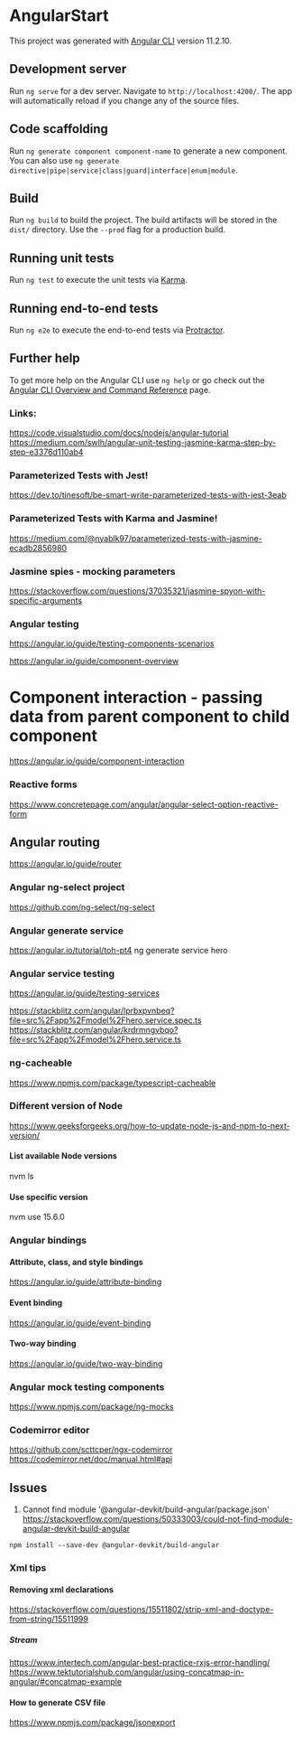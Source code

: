 # AngularStart

This project was generated with [Angular CLI](https://github.com/angular/angular-cli) version 11.2.10.

## Development server

Run `ng serve` for a dev server. Navigate to `http://localhost:4200/`. The app will automatically reload if you change any of the source files.

## Code scaffolding

Run `ng generate component component-name` to generate a new component. You can also use `ng generate directive|pipe|service|class|guard|interface|enum|module`.

## Build

Run `ng build` to build the project. The build artifacts will be stored in the `dist/` directory. Use the `--prod` flag for a production build.

## Running unit tests

Run `ng test` to execute the unit tests via [Karma](https://karma-runner.github.io).

## Running end-to-end tests

Run `ng e2e` to execute the end-to-end tests via [Protractor](http://www.protractortest.org/).

## Further help

To get more help on the Angular CLI use `ng help` or go check out the [Angular CLI Overview and Command Reference](https://angular.io/cli) page.


### Links:

https://code.visualstudio.com/docs/nodejs/angular-tutorial
https://medium.com/swlh/angular-unit-testing-jasmine-karma-step-by-step-e3376d110ab4

### Parameterized Tests with Jest!

https://dev.to/tinesoft/be-smart-write-parameterized-tests-with-jest-3eab

### Parameterized Tests with Karma and Jasmine!

https://medium.com/@nyablk97/parameterized-tests-with-jasmine-ecadb2856980


### Jasmine spies - mocking parameters
https://stackoverflow.com/questions/37035321/jasmine-spyon-with-specific-arguments


### Angular testing
https://angular.io/guide/testing-components-scenarios

https://angular.io/guide/component-overview


# Component interaction - passing data from parent component to child component
https://angular.io/guide/component-interaction

### Reactive forms
https://www.concretepage.com/angular/angular-select-option-reactive-form

## Angular routing
https://angular.io/guide/router

### Angular ng-select project
https://github.com/ng-select/ng-select

### Angular generate service
https://angular.io/tutorial/toh-pt4
ng generate service hero

### Angular service testing
https://angular.io/guide/testing-services

https://stackblitz.com/angular/lprbxpvnbeq?file=src%2Fapp%2Fmodel%2Fhero.service.spec.ts
https://stackblitz.com/angular/krdrmngvbqo?file=src%2Fapp%2Fmodel%2Fhero.service.ts

### ng-cacheable
https://www.npmjs.com/package/typescript-cacheable

### Different version of Node 
https://www.geeksforgeeks.org/how-to-update-node-js-and-npm-to-next-version/

#### List available Node versions
nvm ls
#### Use specific version
nvm use  15.6.0

### Angular bindings
#### Attribute, class, and style bindings
https://angular.io/guide/attribute-binding
#### Event binding
https://angular.io/guide/event-binding
#### Two-way binding
https://angular.io/guide/two-way-binding

### Angular mock testing components
https://www.npmjs.com/package/ng-mocks

### Codemirror editor
https://github.com/scttcper/ngx-codemirror
https://codemirror.net/doc/manual.html#api

## Issues

1) Cannot find module '@angular-devkit/build-angular/package.json'
   https://stackoverflow.com/questions/50333003/could-not-find-module-angular-devkit-build-angular
```shell
npm install --save-dev @angular-devkit/build-angular
```


### Xml tips
#### Removing xml declarations
https://stackoverflow.com/questions/15511802/strip-xml-and-doctype-from-string/15511999


##### Stream
https://www.intertech.com/angular-best-practice-rxjs-error-handling/
https://www.tektutorialshub.com/angular/using-concatmap-in-angular/#concatmap-example


#### How to generate CSV file
https://www.npmjs.com/package/jsonexport

